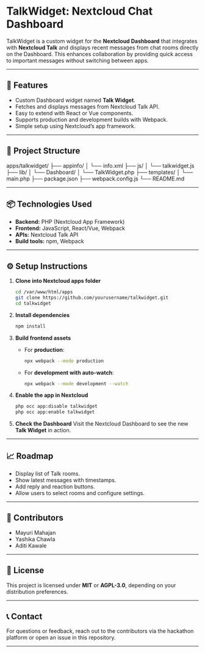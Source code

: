 # TalkWidget: Nextcloud Chat Dashboard

TalkWidget is a custom widget for the **Nextcloud Dashboard** that integrates with **Nextcloud Talk** and displays recent messages from chat rooms directly on the Dashboard. This enhances collaboration by providing quick access to important messages without switching between apps.

---

## 🚀 Features
- Custom Dashboard widget named **Talk Widget**.
- Fetches and displays messages from Nextcloud Talk API.
- Easy to extend with React or Vue components.
- Supports production and development builds with Webpack.
- Simple setup using Nextcloud’s app framework.

---

## 📂 Project Structure
apps/talkwidget/
├── appinfo/
│ └── info.xml
├── js/
│ └── talkwidget.js
├── lib/
│ └── Dashboard/
│ └── TalkWidget.php
├── templates/
│ └── main.php
├── package.json
├── webpack.config.js
└── README.md


---

## 📦 Technologies Used
- **Backend:** PHP (Nextcloud App Framework)
- **Frontend:** JavaScript, React/Vue, Webpack
- **APIs:** Nextcloud Talk API
- **Build tools:** npm, Webpack

---

## ⚙️ Setup Instructions

1. **Clone into Nextcloud apps folder**
    ```bash
    cd /var/www/html/apps
    git clone https://github.com/yourusername/talkwidget.git
    cd talkwidget
    ```

2. **Install dependencies**
    ```bash
    npm install
    ```

3. **Build frontend assets**
    - For **production**:
      ```bash
      npx webpack --mode production
      ```
    - For **development with auto-watch**:
      ```bash
      npx webpack --mode development --watch
      ```

4. **Enable the app in Nextcloud**
    ```bash
    php occ app:disable talkwidget
    php occ app:enable talkwidget
    ```

5. **Check the Dashboard**
   Visit the Nextcloud Dashboard to see the new **Talk Widget** in action.

---

## 📈 Roadmap
- Display list of Talk rooms.
- Show latest messages with timestamps.
- Add reply and reaction buttons.
- Allow users to select rooms and configure settings.

---

## 👥 Contributors
- Mayuri Mahajan
- Yashika Chawla
- Aditi Kawale

---

## 📜 License
This project is licensed under **MIT** or **AGPL-3.0**, depending on your distribution preferences.

---

## 📞 Contact
For questions or feedback, reach out to the contributors via the hackathon platform or open an issue in this repository.

---
